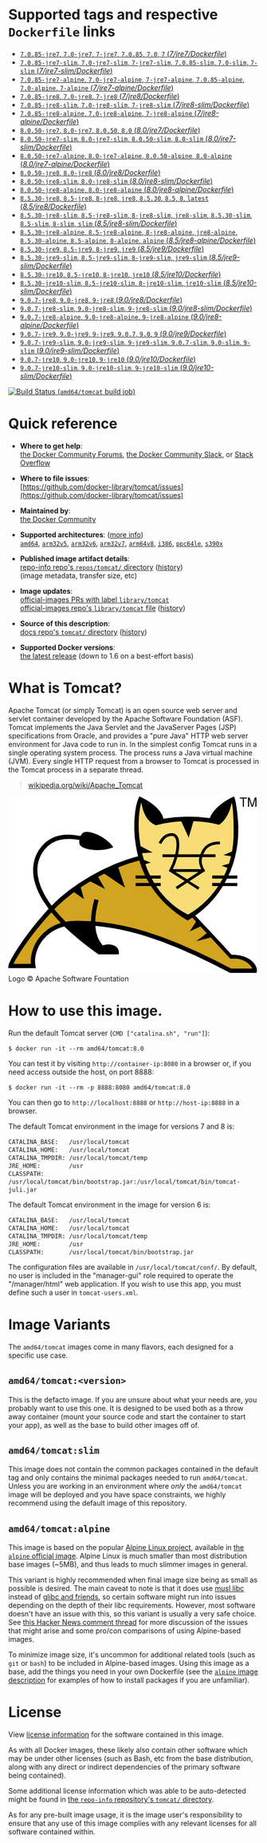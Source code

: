 <!--

********************************************************************************

WARNING:

    DO NOT EDIT "tomcat/README.md"

    IT IS AUTO-GENERATED

    (from the other files in "tomcat/" combined with a set of templates)

********************************************************************************

-->

# Supported tags and respective `Dockerfile` links

-	[`7.0.85-jre7`, `7.0-jre7`, `7-jre7`, `7.0.85`, `7.0`, `7` (*7/jre7/Dockerfile*)](https://github.com/docker-library/tomcat/blob/e8a6bec69c82f8d55c5c2c17021a62b36d8bfb19/7/jre7/Dockerfile)
-	[`7.0.85-jre7-slim`, `7.0-jre7-slim`, `7-jre7-slim`, `7.0.85-slim`, `7.0-slim`, `7-slim` (*7/jre7-slim/Dockerfile*)](https://github.com/docker-library/tomcat/blob/e8a6bec69c82f8d55c5c2c17021a62b36d8bfb19/7/jre7-slim/Dockerfile)
-	[`7.0.85-jre7-alpine`, `7.0-jre7-alpine`, `7-jre7-alpine`, `7.0.85-alpine`, `7.0-alpine`, `7-alpine` (*7/jre7-alpine/Dockerfile*)](https://github.com/docker-library/tomcat/blob/e8a6bec69c82f8d55c5c2c17021a62b36d8bfb19/7/jre7-alpine/Dockerfile)
-	[`7.0.85-jre8`, `7.0-jre8`, `7-jre8` (*7/jre8/Dockerfile*)](https://github.com/docker-library/tomcat/blob/e8a6bec69c82f8d55c5c2c17021a62b36d8bfb19/7/jre8/Dockerfile)
-	[`7.0.85-jre8-slim`, `7.0-jre8-slim`, `7-jre8-slim` (*7/jre8-slim/Dockerfile*)](https://github.com/docker-library/tomcat/blob/e8a6bec69c82f8d55c5c2c17021a62b36d8bfb19/7/jre8-slim/Dockerfile)
-	[`7.0.85-jre8-alpine`, `7.0-jre8-alpine`, `7-jre8-alpine` (*7/jre8-alpine/Dockerfile*)](https://github.com/docker-library/tomcat/blob/e8a6bec69c82f8d55c5c2c17021a62b36d8bfb19/7/jre8-alpine/Dockerfile)
-	[`8.0.50-jre7`, `8.0-jre7`, `8.0.50`, `8.0` (*8.0/jre7/Dockerfile*)](https://github.com/docker-library/tomcat/blob/e8a6bec69c82f8d55c5c2c17021a62b36d8bfb19/8.0/jre7/Dockerfile)
-	[`8.0.50-jre7-slim`, `8.0-jre7-slim`, `8.0.50-slim`, `8.0-slim` (*8.0/jre7-slim/Dockerfile*)](https://github.com/docker-library/tomcat/blob/e8a6bec69c82f8d55c5c2c17021a62b36d8bfb19/8.0/jre7-slim/Dockerfile)
-	[`8.0.50-jre7-alpine`, `8.0-jre7-alpine`, `8.0.50-alpine`, `8.0-alpine` (*8.0/jre7-alpine/Dockerfile*)](https://github.com/docker-library/tomcat/blob/e8a6bec69c82f8d55c5c2c17021a62b36d8bfb19/8.0/jre7-alpine/Dockerfile)
-	[`8.0.50-jre8`, `8.0-jre8` (*8.0/jre8/Dockerfile*)](https://github.com/docker-library/tomcat/blob/e8a6bec69c82f8d55c5c2c17021a62b36d8bfb19/8.0/jre8/Dockerfile)
-	[`8.0.50-jre8-slim`, `8.0-jre8-slim` (*8.0/jre8-slim/Dockerfile*)](https://github.com/docker-library/tomcat/blob/e8a6bec69c82f8d55c5c2c17021a62b36d8bfb19/8.0/jre8-slim/Dockerfile)
-	[`8.0.50-jre8-alpine`, `8.0-jre8-alpine` (*8.0/jre8-alpine/Dockerfile*)](https://github.com/docker-library/tomcat/blob/e8a6bec69c82f8d55c5c2c17021a62b36d8bfb19/8.0/jre8-alpine/Dockerfile)
-	[`8.5.30-jre8`, `8.5-jre8`, `8-jre8`, `jre8`, `8.5.30`, `8.5`, `8`, `latest` (*8.5/jre8/Dockerfile*)](https://github.com/docker-library/tomcat/blob/e8a6bec69c82f8d55c5c2c17021a62b36d8bfb19/8.5/jre8/Dockerfile)
-	[`8.5.30-jre8-slim`, `8.5-jre8-slim`, `8-jre8-slim`, `jre8-slim`, `8.5.30-slim`, `8.5-slim`, `8-slim`, `slim` (*8.5/jre8-slim/Dockerfile*)](https://github.com/docker-library/tomcat/blob/e8a6bec69c82f8d55c5c2c17021a62b36d8bfb19/8.5/jre8-slim/Dockerfile)
-	[`8.5.30-jre8-alpine`, `8.5-jre8-alpine`, `8-jre8-alpine`, `jre8-alpine`, `8.5.30-alpine`, `8.5-alpine`, `8-alpine`, `alpine` (*8.5/jre8-alpine/Dockerfile*)](https://github.com/docker-library/tomcat/blob/e8a6bec69c82f8d55c5c2c17021a62b36d8bfb19/8.5/jre8-alpine/Dockerfile)
-	[`8.5.30-jre9`, `8.5-jre9`, `8-jre9`, `jre9` (*8.5/jre9/Dockerfile*)](https://github.com/docker-library/tomcat/blob/e8a6bec69c82f8d55c5c2c17021a62b36d8bfb19/8.5/jre9/Dockerfile)
-	[`8.5.30-jre9-slim`, `8.5-jre9-slim`, `8-jre9-slim`, `jre9-slim` (*8.5/jre9-slim/Dockerfile*)](https://github.com/docker-library/tomcat/blob/e8a6bec69c82f8d55c5c2c17021a62b36d8bfb19/8.5/jre9-slim/Dockerfile)
-	[`8.5.30-jre10`, `8.5-jre10`, `8-jre10`, `jre10` (*8.5/jre10/Dockerfile*)](https://github.com/docker-library/tomcat/blob/e8a6bec69c82f8d55c5c2c17021a62b36d8bfb19/8.5/jre10/Dockerfile)
-	[`8.5.30-jre10-slim`, `8.5-jre10-slim`, `8-jre10-slim`, `jre10-slim` (*8.5/jre10-slim/Dockerfile*)](https://github.com/docker-library/tomcat/blob/e8a6bec69c82f8d55c5c2c17021a62b36d8bfb19/8.5/jre10-slim/Dockerfile)
-	[`9.0.7-jre8`, `9.0-jre8`, `9-jre8` (*9.0/jre8/Dockerfile*)](https://github.com/docker-library/tomcat/blob/e8a6bec69c82f8d55c5c2c17021a62b36d8bfb19/9.0/jre8/Dockerfile)
-	[`9.0.7-jre8-slim`, `9.0-jre8-slim`, `9-jre8-slim` (*9.0/jre8-slim/Dockerfile*)](https://github.com/docker-library/tomcat/blob/e8a6bec69c82f8d55c5c2c17021a62b36d8bfb19/9.0/jre8-slim/Dockerfile)
-	[`9.0.7-jre8-alpine`, `9.0-jre8-alpine`, `9-jre8-alpine` (*9.0/jre8-alpine/Dockerfile*)](https://github.com/docker-library/tomcat/blob/e8a6bec69c82f8d55c5c2c17021a62b36d8bfb19/9.0/jre8-alpine/Dockerfile)
-	[`9.0.7-jre9`, `9.0-jre9`, `9-jre9`, `9.0.7`, `9.0`, `9` (*9.0/jre9/Dockerfile*)](https://github.com/docker-library/tomcat/blob/e8a6bec69c82f8d55c5c2c17021a62b36d8bfb19/9.0/jre9/Dockerfile)
-	[`9.0.7-jre9-slim`, `9.0-jre9-slim`, `9-jre9-slim`, `9.0.7-slim`, `9.0-slim`, `9-slim` (*9.0/jre9-slim/Dockerfile*)](https://github.com/docker-library/tomcat/blob/e8a6bec69c82f8d55c5c2c17021a62b36d8bfb19/9.0/jre9-slim/Dockerfile)
-	[`9.0.7-jre10`, `9.0-jre10`, `9-jre10` (*9.0/jre10/Dockerfile*)](https://github.com/docker-library/tomcat/blob/e8a6bec69c82f8d55c5c2c17021a62b36d8bfb19/9.0/jre10/Dockerfile)
-	[`9.0.7-jre10-slim`, `9.0-jre10-slim`, `9-jre10-slim` (*9.0/jre10-slim/Dockerfile*)](https://github.com/docker-library/tomcat/blob/e8a6bec69c82f8d55c5c2c17021a62b36d8bfb19/9.0/jre10-slim/Dockerfile)

[![Build Status](https://doi-janky.infosiftr.net/job/multiarch/job/amd64/job/tomcat/badge/icon) (`amd64/tomcat` build job)](https://doi-janky.infosiftr.net/job/multiarch/job/amd64/job/tomcat/)

# Quick reference

-	**Where to get help**:  
	[the Docker Community Forums](https://forums.docker.com/), [the Docker Community Slack](https://blog.docker.com/2016/11/introducing-docker-community-directory-docker-community-slack/), or [Stack Overflow](https://stackoverflow.com/search?tab=newest&q=docker)

-	**Where to file issues**:  
	[https://github.com/docker-library/tomcat/issues](https://github.com/docker-library/tomcat/issues)

-	**Maintained by**:  
	[the Docker Community](https://github.com/docker-library/tomcat)

-	**Supported architectures**: ([more info](https://github.com/docker-library/official-images#architectures-other-than-amd64))  
	[`amd64`](https://hub.docker.com/r/amd64/tomcat/), [`arm32v5`](https://hub.docker.com/r/arm32v5/tomcat/), [`arm32v6`](https://hub.docker.com/r/arm32v6/tomcat/), [`arm32v7`](https://hub.docker.com/r/arm32v7/tomcat/), [`arm64v8`](https://hub.docker.com/r/arm64v8/tomcat/), [`i386`](https://hub.docker.com/r/i386/tomcat/), [`ppc64le`](https://hub.docker.com/r/ppc64le/tomcat/), [`s390x`](https://hub.docker.com/r/s390x/tomcat/)

-	**Published image artifact details**:  
	[repo-info repo's `repos/tomcat/` directory](https://github.com/docker-library/repo-info/blob/master/repos/tomcat) ([history](https://github.com/docker-library/repo-info/commits/master/repos/tomcat))  
	(image metadata, transfer size, etc)

-	**Image updates**:  
	[official-images PRs with label `library/tomcat`](https://github.com/docker-library/official-images/pulls?q=label%3Alibrary%2Ftomcat)  
	[official-images repo's `library/tomcat` file](https://github.com/docker-library/official-images/blob/master/library/tomcat) ([history](https://github.com/docker-library/official-images/commits/master/library/tomcat))

-	**Source of this description**:  
	[docs repo's `tomcat/` directory](https://github.com/docker-library/docs/tree/master/tomcat) ([history](https://github.com/docker-library/docs/commits/master/tomcat))

-	**Supported Docker versions**:  
	[the latest release](https://github.com/docker/docker-ce/releases/latest) (down to 1.6 on a best-effort basis)

# What is Tomcat?

Apache Tomcat (or simply Tomcat) is an open source web server and servlet container developed by the Apache Software Foundation (ASF). Tomcat implements the Java Servlet and the JavaServer Pages (JSP) specifications from Oracle, and provides a "pure Java" HTTP web server environment for Java code to run in. In the simplest config Tomcat runs in a single operating system process. The process runs a Java virtual machine (JVM). Every single HTTP request from a browser to Tomcat is processed in the Tomcat process in a separate thread.

> [wikipedia.org/wiki/Apache_Tomcat](https://en.wikipedia.org/wiki/Apache_Tomcat)

![logo](https://raw.githubusercontent.com/docker-library/docs/8e31eb93a02d504d0cfe1da435aa31b377fc627d/tomcat/logo.png)Logo &copy; Apache Software Fountation

# How to use this image.

Run the default Tomcat server (`CMD ["catalina.sh", "run"]`):

```console
$ docker run -it --rm amd64/tomcat:8.0
```

You can test it by visiting `http://container-ip:8080` in a browser or, if you need access outside the host, on port 8888:

```console
$ docker run -it --rm -p 8888:8080 amd64/tomcat:8.0
```

You can then go to `http://localhost:8888` or `http://host-ip:8888` in a browser.

The default Tomcat environment in the image for versions 7 and 8 is:

	CATALINA_BASE:   /usr/local/tomcat
	CATALINA_HOME:   /usr/local/tomcat
	CATALINA_TMPDIR: /usr/local/tomcat/temp
	JRE_HOME:        /usr
	CLASSPATH:       /usr/local/tomcat/bin/bootstrap.jar:/usr/local/tomcat/bin/tomcat-juli.jar

The default Tomcat environment in the image for version 6 is:

	CATALINA_BASE:   /usr/local/tomcat
	CATALINA_HOME:   /usr/local/tomcat
	CATALINA_TMPDIR: /usr/local/tomcat/temp
	JRE_HOME:        /usr
	CLASSPATH:       /usr/local/tomcat/bin/bootstrap.jar

The configuration files are available in `/usr/local/tomcat/conf/`. By default, no user is included in the "manager-gui" role required to operate the "/manager/html" web application. If you wish to use this app, you must define such a user in `tomcat-users.xml`.

# Image Variants

The `amd64/tomcat` images come in many flavors, each designed for a specific use case.

## `amd64/tomcat:<version>`

This is the defacto image. If you are unsure about what your needs are, you probably want to use this one. It is designed to be used both as a throw away container (mount your source code and start the container to start your app), as well as the base to build other images off of.

## `amd64/tomcat:slim`

This image does not contain the common packages contained in the default tag and only contains the minimal packages needed to run `amd64/tomcat`. Unless you are working in an environment where *only* the `amd64/tomcat` image will be deployed and you have space constraints, we highly recommend using the default image of this repository.

## `amd64/tomcat:alpine`

This image is based on the popular [Alpine Linux project](http://alpinelinux.org), available in [the `alpine` official image](https://hub.docker.com/_/alpine). Alpine Linux is much smaller than most distribution base images (~5MB), and thus leads to much slimmer images in general.

This variant is highly recommended when final image size being as small as possible is desired. The main caveat to note is that it does use [musl libc](http://www.musl-libc.org) instead of [glibc and friends](http://www.etalabs.net/compare_libcs.html), so certain software might run into issues depending on the depth of their libc requirements. However, most software doesn't have an issue with this, so this variant is usually a very safe choice. See [this Hacker News comment thread](https://news.ycombinator.com/item?id=10782897) for more discussion of the issues that might arise and some pro/con comparisons of using Alpine-based images.

To minimize image size, it's uncommon for additional related tools (such as `git` or `bash`) to be included in Alpine-based images. Using this image as a base, add the things you need in your own Dockerfile (see the [`alpine` image description](https://hub.docker.com/_/alpine/) for examples of how to install packages if you are unfamiliar).

# License

View [license information](https://www.apache.org/licenses/LICENSE-2.0) for the software contained in this image.

As with all Docker images, these likely also contain other software which may be under other licenses (such as Bash, etc from the base distribution, along with any direct or indirect dependencies of the primary software being contained).

Some additional license information which was able to be auto-detected might be found in [the `repo-info` repository's `tomcat/` directory](https://github.com/docker-library/repo-info/tree/master/repos/tomcat).

As for any pre-built image usage, it is the image user's responsibility to ensure that any use of this image complies with any relevant licenses for all software contained within.
